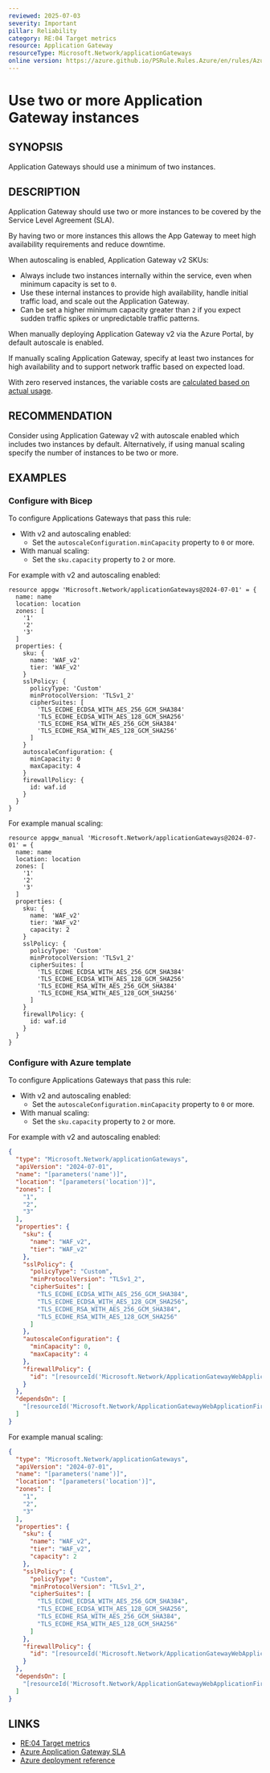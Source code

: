 ```yaml
---
reviewed: 2025-07-03
severity: Important
pillar: Reliability
category: RE:04 Target metrics
resource: Application Gateway
resourceType: Microsoft.Network/applicationGateways
online version: https://azure.github.io/PSRule.Rules.Azure/en/rules/Azure.AppGw.MinInstance/
---
```


# Use two or more Application Gateway instances

## SYNOPSIS

Application Gateways should use a minimum of two instances.

## DESCRIPTION

Application Gateway should use two or more instances to be covered by the Service Level Agreement (SLA).

By having two or more instances this allows the App Gateway to meet high availability requirements and reduce downtime.

When autoscaling is enabled, Application Gateway v2 SKUs:

- Always include two instances internally within the service, even when minimum capacity is set to `0`.
- Use these internal instances to provide high availability, handle initial traffic load, and scale out the Application Gateway.
- Can be set a higher minimum capacity greater than `2` if you expect sudden traffic spikes or unpredictable traffic patterns.

When manually deploying Application Gateway v2 via the Azure Portal, by default autoscale is enabled.

If manually scaling Application Gateway, specify at least two instances for high availability and to support network
traffic based on expected load.

With zero reserved instances, the variable costs are [calculated based on actual usage](https://learn.microsoft.com/azure/application-gateway/understanding-pricing#example-3-b--waf_v2-instance-with-autoscaling-with-0-min-instance-count).

## RECOMMENDATION

Consider using Application Gateway v2 with autoscale enabled which includes two instances by default.
Alternatively, if using manual scaling specify the number of instances to be two or more.

## EXAMPLES

### Configure with Bicep

To configure Applications Gateways that pass this rule:

- With v2 and autoscaling enabled:
  - Set the `autoscaleConfiguration.minCapacity` property to `0` or more.
- With manual scaling:
  - Set the `sku.capacity` property to `2` or more.

For example with v2 and autoscaling enabled:

```bicep
resource appgw 'Microsoft.Network/applicationGateways@2024-07-01' = {
  name: name
  location: location
  zones: [
    '1'
    '2'
    '3'
  ]
  properties: {
    sku: {
      name: 'WAF_v2'
      tier: 'WAF_v2'
    }
    sslPolicy: {
      policyType: 'Custom'
      minProtocolVersion: 'TLSv1_2'
      cipherSuites: [
        'TLS_ECDHE_ECDSA_WITH_AES_256_GCM_SHA384'
        'TLS_ECDHE_ECDSA_WITH_AES_128_GCM_SHA256'
        'TLS_ECDHE_RSA_WITH_AES_256_GCM_SHA384'
        'TLS_ECDHE_RSA_WITH_AES_128_GCM_SHA256'
      ]
    }
    autoscaleConfiguration: {
      minCapacity: 0
      maxCapacity: 4
    }
    firewallPolicy: {
      id: waf.id
    }
  }
}
```

For example manual scaling:

```bicep
resource appgw_manual 'Microsoft.Network/applicationGateways@2024-07-01' = {
  name: name
  location: location
  zones: [
    '1'
    '2'
    '3'
  ]
  properties: {
    sku: {
      name: 'WAF_v2'
      tier: 'WAF_v2'
      capacity: 2
    }
    sslPolicy: {
      policyType: 'Custom'
      minProtocolVersion: 'TLSv1_2'
      cipherSuites: [
        'TLS_ECDHE_ECDSA_WITH_AES_256_GCM_SHA384'
        'TLS_ECDHE_ECDSA_WITH_AES_128_GCM_SHA256'
        'TLS_ECDHE_RSA_WITH_AES_256_GCM_SHA384'
        'TLS_ECDHE_RSA_WITH_AES_128_GCM_SHA256'
      ]
    }
    firewallPolicy: {
      id: waf.id
    }
  }
}
```

<!-- external:avm avm/res/network/application-gateway autoscaleMinCapacity -->

### Configure with Azure template

To configure Applications Gateways that pass this rule:

- With v2 and autoscaling enabled:
  - Set the `autoscaleConfiguration.minCapacity` property to `0` or more.
- With manual scaling:
  - Set the `sku.capacity` property to `2` or more.

For example with v2 and autoscaling enabled:

```json
{
  "type": "Microsoft.Network/applicationGateways",
  "apiVersion": "2024-07-01",
  "name": "[parameters('name')]",
  "location": "[parameters('location')]",
  "zones": [
    "1",
    "2",
    "3"
  ],
  "properties": {
    "sku": {
      "name": "WAF_v2",
      "tier": "WAF_v2"
    },
    "sslPolicy": {
      "policyType": "Custom",
      "minProtocolVersion": "TLSv1_2",
      "cipherSuites": [
        "TLS_ECDHE_ECDSA_WITH_AES_256_GCM_SHA384",
        "TLS_ECDHE_ECDSA_WITH_AES_128_GCM_SHA256",
        "TLS_ECDHE_RSA_WITH_AES_256_GCM_SHA384",
        "TLS_ECDHE_RSA_WITH_AES_128_GCM_SHA256"
      ]
    },
    "autoscaleConfiguration": {
      "minCapacity": 0,
      "maxCapacity": 4
    },
    "firewallPolicy": {
      "id": "[resourceId('Microsoft.Network/ApplicationGatewayWebApplicationFirewallPolicies', 'agwwaf')]"
    }
  },
  "dependsOn": [
    "[resourceId('Microsoft.Network/ApplicationGatewayWebApplicationFirewallPolicies', 'agwwaf')]"
  ]
}
```

For example manual scaling:

```json
{
  "type": "Microsoft.Network/applicationGateways",
  "apiVersion": "2024-07-01",
  "name": "[parameters('name')]",
  "location": "[parameters('location')]",
  "zones": [
    "1",
    "2",
    "3"
  ],
  "properties": {
    "sku": {
      "name": "WAF_v2",
      "tier": "WAF_v2",
      "capacity": 2
    },
    "sslPolicy": {
      "policyType": "Custom",
      "minProtocolVersion": "TLSv1_2",
      "cipherSuites": [
        "TLS_ECDHE_ECDSA_WITH_AES_256_GCM_SHA384",
        "TLS_ECDHE_ECDSA_WITH_AES_128_GCM_SHA256",
        "TLS_ECDHE_RSA_WITH_AES_256_GCM_SHA384",
        "TLS_ECDHE_RSA_WITH_AES_128_GCM_SHA256"
      ]
    },
    "firewallPolicy": {
      "id": "[resourceId('Microsoft.Network/ApplicationGatewayWebApplicationFirewallPolicies', 'agwwaf')]"
    }
  },
  "dependsOn": [
    "[resourceId('Microsoft.Network/ApplicationGatewayWebApplicationFirewallPolicies', 'agwwaf')]"
  ]
}
```

## LINKS

- [RE:04 Target metrics](https://learn.microsoft.com/azure/well-architected/reliability/metrics)
- [Azure Application Gateway SLA](https://www.microsoft.com/licensing/docs/view/Service-Level-Agreements-SLA-for-Online-Services)
- [Azure deployment reference](https://learn.microsoft.com/azure/templates/microsoft.network/applicationgateways)
